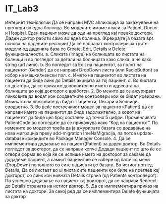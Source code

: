 # IT_Lab3
Интернет технологии
Да се направи MVC апликација за закажување на прегледи во една болница. Во моделите имаме
класи за Patient, Doctor и Hospital. Еден пациент може да оди на преглед кај повеќе доктори. Даден
доктор работи само во една болница. (Креирајте ја базата врз основа на дадените релации)
Да се направат контролери за трите модели од дадената база со Create, Edit, Details и Delete
функционалности.
a. Сликата (Image) на болницата во листата на болници и во погледот за детали на
болницата како слика, а не како string (url линк).
b. Во погледот за Edit на пациентот, за полот на пациентот (Gender) да се направи
DropDown листа (или RadioButton) за избор на машки/женски пол.
c. Името на пациентот во листата на пациенти да биде линк до Details акцијата за тој
пациент.
d. Во листата со доктори, да се прикаже дополнително името и адресата на болницата
во која докторот е вработен.
2. Во менито да се ажурираат линковите да водат кон соодветните контролери кои ќе бидат
креирани. Имињата на линковите да бидат Пациенти, Лекари и Болници, соодветно.
3. Во веќе постоечкиот модел за пациентот(Patient) да се направи името на пациентот да биде
задолжително, а кодот на пациентот да биде цел број составен од точно 5 цифри.
Променливата PatientCode во погледите да се прикажува како “Код на пациентот”. По
измените во моделот треба да ја ажурирате базата со додавање на нова миграција преку
add-migration ImeNaMigracija, па потоа update-database командите во Package Manager
Console.
4. Да се имплементира додавање на пациент(Patient) за даден доктор. Во Details погледот за
докторот, да се направи копче Додади пациент по што ќе се отвори форма во која ќе се
испише името на докторот за сакаме да додадеме пациент, а самиот пациент ќе се избере
од паѓачко мени (DropDown) пополнето со сите пациенти во базата. Во истиот поглед Details,
Да се листаат во ul листа сите пациенти кои биле на преглед кај докторот, со линк кон
нивната Details страна (од Patients контролерот). По успешно додавање на пациент кај
докторот, да се направи Redirect до Details страната на истиот доктор.
5. Да се имплементира приказ на листата на доктори. За секој ред да се имплементира Delete
функцијата за доктор
